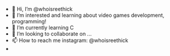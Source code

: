 - 👋 Hi, I’m @whoisreethick
- 👀 I’m interested and learning about video games development, programming!
- 🌱 I’m currently learning C
- 💞️ I’m looking to collaborate on ...
- 📫 How to reach me instagram: @whoisreethick
- 

<!---
whoisreethick/whoisreethick is a ✨ special ✨ repository because its `README.md` (this file) appears on your GitHub profile.
You can click the Preview link to take a look at your changes.
--->
